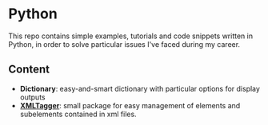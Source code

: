 # Python

This repo contains simple examples, tutorials and code snippets written in Python, in order to solve particular issues I've faced during my career.

## Content
- **Dictionary**: easy-and-smart dictionary with particular options for display outputs
- [**XMLTagger**](https://github.com/ejvalero/python/tree/master/XMLTagger): small package for easy management of elements and subelements contained in xml files.
